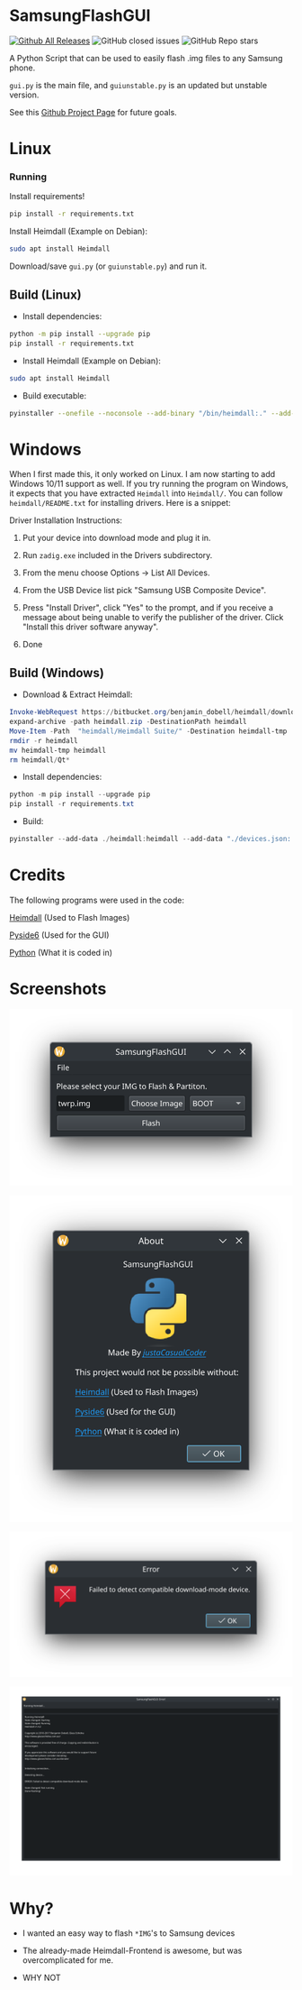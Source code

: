 # SamsungFlashGUI
[![Github All Releases](https://img.shields.io/github/downloads/justaCasualCoder/SamsungFlashGUI/total.svg)]() ![GitHub closed issues](https://img.shields.io/github/issues-closed-raw/justaCasualCoder/SamsungFlashGUI) ![GitHub Repo stars](https://img.shields.io/github/stars/justaCasualCoder/SamsungFlashGUI)


A Python Script that can be used to easily flash .img files to any Samsung phone. 

`gui.py` is the main file, and `guiunstable.py` is an updated but unstable version.

See this [Github Project Page](https://github.com/users/justaCasualCoder/projects/1/views/1) for future goals.
# Linux
### Running

Install requirements!

```bash
pip install -r requirements.txt
```

Install Heimdall (Example on Debian):

```bash
sudo apt install Heimdall
```

Download/save `gui.py` (or `guiunstable.py`) and run it. 

## Build (Linux)
- Install dependencies:
```bash
python -m pip install --upgrade pip
pip install -r requirements.txt
```
- Install Heimdall (Example on Debian):

```bash
sudo apt install Heimdall
```
- Build executable:
```bash
pyinstaller --onefile --noconsole --add-binary "/bin/heimdall:." --add-data "$(pwd)/python-logo-only.svg:." gui.py
```

# Windows
When I first made this, it only worked on Linux. I am now starting to add Windows 10/11 support as well. If you try running the program on Windows, it expects that you have extracted `Heimdall` into `Heimdall/`. You can follow `heimdall/README.txt` for installing drivers. Here is a snippet:

Driver Installation Instructions:

1. Put your device into download mode and plug it in.

2. Run `zadig.exe` included in the Drivers subdirectory.

3. From the menu choose Options -> List All Devices.

4. From the USB Device list pick "Samsung USB Composite Device".

5. Press "Install Driver", click "Yes" to the prompt, and if you receive
       a message about being unable to verify the publisher of the driver.
       Click "Install this driver software anyway".

6. Done
## Build (Windows)
- Download & Extract Heimdall:
```powershell
Invoke-WebRequest https://bitbucket.org/benjamin_dobell/heimdall/downloads/heimdall-suite-1.4.0-win32.zip -OutFile heimdall.zip
expand-archive -path heimdall.zip -DestinationPath heimdall
Move-Item -Path  "heimdall/Heimdall Suite/" -Destination heimdall-tmp
rmdir -r heimdall
mv heimdall-tmp heimdall
rm heimdall/Qt*
```
- Install dependencies:
```powershell
python -m pip install --upgrade pip
pip install -r requirements.txt
```
- Build:
```powershell
pyinstaller --add-data ./heimdall:heimdall --add-data "./devices.json:." --add-data "./python-logo-only.svg:." --onefile -w guiunstable.py
```
# Credits

The following programs were used in the code:

[Heimdall](https://github.com/Benjamin-Dobell/Heimdall) (Used to Flash Images)

[Pyside6](https://doc.qt.io/qtforpython-6/quickstart.html) (Used for the GUI)

[Python](https://www.python.org/) (What it is coded in)

# Screenshots

![](screenshots/main_window.png "Main Window")

![](screenshots/about_window.png "About Window")

![](screenshots/error_window.png "Error Window")

![](screenshots/flasher_window.png "Flasher Window")

# Why?

- I wanted an easy way to flash `*IMG`'s to Samsung devices

- The already-made Heimdall-Frontend is awesome, but was overcomplicated for me.

- WHY NOT
